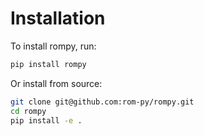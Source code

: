 # Installation

To install rompy, run:

```bash
pip install rompy
```

Or install from source:

```bash
git clone git@github.com:rom-py/rompy.git
cd rompy
pip install -e .
```